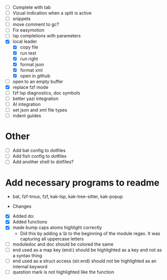 - [ ] Complete with tab
- [ ] Vizual indication when a split is active
- [ ] snippets
- [ ] move comment to gc?
- [ ] Fix easymotion
- [ ] lsp completions with parameters
- [x] local leader
	- [x] copy file
	- [x] run test
	- [x] run right
	- [x] format json
	- [x] format xml
	- [x] open in github
- [ ] open to an empty buffer
- [x] replace fzf mode
- [ ] fzf lsp diagnostics, doc symbols
- [ ] better yazi integration
- [ ] AI integration
- [ ] set json and xml file types
- [ ] indent guides

# Other
- [ ] Add bat config to dotfiles
- [ ] Add fish config to dotfiles
- [ ] Add another shell to dotfiles?

# Add necessary programs to readme
- bat, fzf-tmux, fzf, kak-lsp, kak-tree-sitter, kak-popup

- Changes
- [x] Added do:
- [x] Added functions
- [x] made bump caps atoms highlight correctly
	- Did this by adding a \b to the beginning of the module regex. It was capturing all uppercase letters
- [ ] moduledoc and doc should be colored the same
- [ ] end used as a map key (end:) should be highlighted as a key and not as a syntax thing
- [ ] end used as a struct access (str.end) should not be highlighted as an internal keyword
- [ ] question mark is not highlighted like the function
